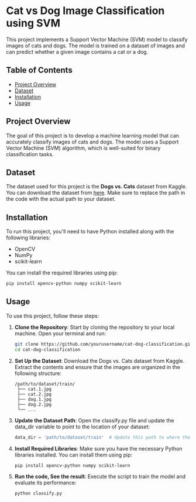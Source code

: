 # Cat vs Dog Image Classification using SVM

This project implements a Support Vector Machine (SVM) model to classify images of cats and dogs. The model is trained on a dataset of images and can predict whether a given image contains a cat or a dog.

## Table of Contents

- [Project Overview](#project-overview)
- [Dataset](#dataset)
- [Installation](#installation)
- [Usage](#usage)

## Project Overview

The goal of this project is to develop a machine learning model that can accurately classify images of cats and dogs. The model uses a Support Vector Machine (SVM) algorithm, which is well-suited for binary classification tasks.

## Dataset

The dataset used for this project is the **Dogs vs. Cats** dataset from Kaggle. You can download the dataset from [here](https://www.kaggle.com/c/dogs-vs-cats/data).
Make sure to replace the path in the code with the actual path to your dataset.

## Installation

To run this project, you'll need to have Python installed along with the following libraries:

- OpenCV
- NumPy
- scikit-learn

You can install the required libraries using pip:

```bash
pip install opencv-python numpy scikit-learn
```

## Usage

To use this project, follow these steps:

1. **Clone the Repository**: Start by cloning the repository to your local machine. Open your terminal and run:

   ```bash
   git clone https://github.com/yourusername/cat-dog-classification.git
   cd cat-dog-classification
   ```

2. **Set Up the Dataset**: Download the Dogs vs. Cats dataset from Kaggle. Extract the contents and ensure that the images are organized in the following structure:

   ```text
   /path/to/dataset/train/
    ├── cat.1.jpg
    ├── cat.2.jpg
    ├── dog.1.jpg
    ├── dog.2.jpg
    └── ...
   ```

3. **Update the Dataset Path**: Open the classify.py file and update the data_dir variable to point to the location of your dataset:

   ```python
   data_dir = 'path/to/dataset/train'  # Update this path to where the dataset is located, Please becarefull here cause the code works if you specifiy the correct PATH!
   ```

4. **Install Required Libraries**: Make sure you have the necessary Python libraries installed. You can install them using pip:

   ```bash
   pip install opencv-python numpy scikit-learn
   ```

5. **Run the code, See the result**: Execute the script to train the model and evaluate its performance:

   ```bash
   python classify.py
   ```



